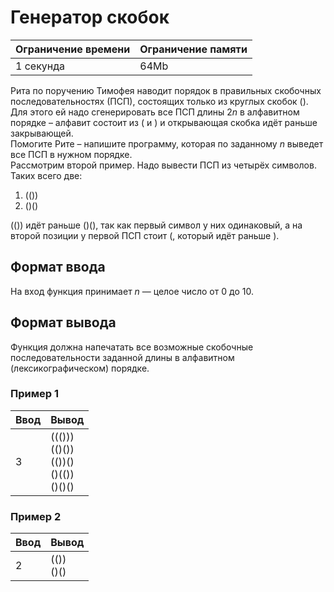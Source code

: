 # Генератор скобок

| Ограничение времени | Ограничение памяти |
|---------------------|--------------------|
| 1 секунда           | 64Mb               |

Рита по поручению Тимофея наводит порядок в правильных скобочных последовательностях (ПСП), состоящих только из круглых скобок (). Для этого ей надо сгенерировать все ПСП длины $2n$ в алфавитном порядке – алфавит состоит из ( и ) и открывающая скобка идёт раньше закрывающей.<br>
Помогите Рите – напишите программу, которая по заданному $n$ выведет все ПСП в нужном порядке.<br>
Рассмотрим второй пример. Надо вывести ПСП из четырёх символов. Таких всего две:<br>

 1. (())
 2. ()()

(()) идёт раньше ()(), так как первый символ у них одинаковый, а на второй позиции у первой ПСП стоит (, который идёт раньше ).

## Формат ввода

На вход функция принимает $n$ — целое число от $0$ до $10$.

## Формат вывода

Функция должна напечатать все возможные скобочные последовательности заданной длины в алфавитном (лексикографическом) порядке.

### Пример 1

| Ввод | Вывод                                          |
|------|------------------------------------------------|
| 3    | ((()))<br>(()())<br>(())()<br>()(())<br>()()() |

### Пример 2

| Ввод | Вывод        |
|------|--------------|
| 2    | (())<br>()() |
